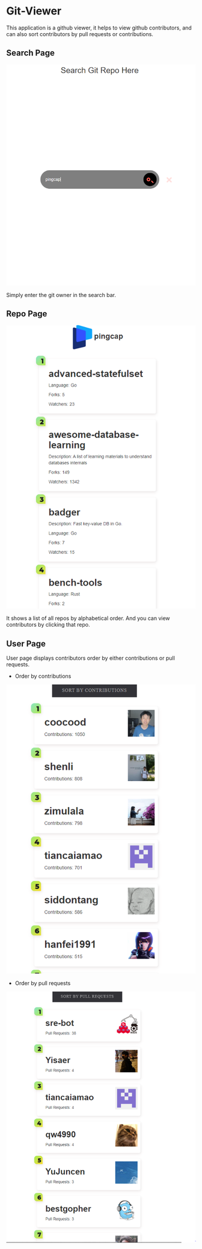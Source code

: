 # Git-Viewer

This application is a github viewer, it helps to view github contributors, and can also sort contributors by pull requests or contributions. 

## Search Page

![Search Page](screenshots/index.png)

Simply enter the git owner in the search bar. 

## Repo Page

![Repo Page](screenshots/repo.png)

It shows a list of all repos by alphabetical order. And you can view contributors by clicking that repo.

## User Page

User page displays contributors order by either contributions or pull requests. 

* Order by contributions

![Order by pull requests](screenshots/sort_by_contributions.png)

* Order by pull requests

![Order by pull requests](screenshots/sort_by_pull_requests.png)